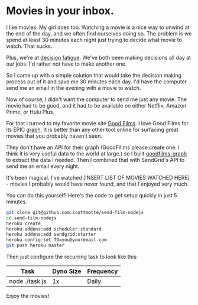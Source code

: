 # Movies in your inbox. 

I like movies. My girl does too. Watching a movie is a nice way to unwind at the end of the day, and we often find ourselves doing so. The problem is we spend at least 30 minutes each night just trying to decide what movie to watch. That sucks.

Plus, we're at [decision fatigue](http://en.wikipedia.org/wiki/Decision_fatigue). We've both been making decisions all day at our jobs. I'd rather not have to make another one.

So I came up with a simple solution that would take the decision making process out of it and save me 30 minutes each day. I'd have the computer send me an email in the evening with a movie to watch.

Now of course, I didn't want the computer to send me just any movie. The movie had to be good, and it had to be available on either Netflix, Amazon Prime, or Hulu Plus.

For that I turned to my favorite movie site [Good Films](http://goodfil.ms). I love Good Films for its EPIC [graph](http://goodfil.ms/graph/graph.json). It is better than any other tool online for surfacing great movies that you probably haven't seen. 

They don't have an API for their graph (GoodFil.ms please create one. I think it is very useful data to the world at large.) so I built [goodfilms-graph](http://github.com/scottmotte/goodfilms-graph) to extract the data I needed. Then I combined that with SendGrid's API to send me an email every night.

It's been magical. I've watched [INSERT LIST OF MOVIES WATCHED HERE] - movies I probably would have never found, and that I enjoyed very much.

You can do this yourself! Here's the code to get setup quickly in just 5 minutes.

```bash
git clone git@github.com:scottmotte/send-film-nodejs
cd send-film-nodejs
heroku create
heroku addons:add scheduler:standard
heroku addons:add sendgrid:starter
heroku config:set TO=you@youremail.com
git push heroku master
```

Then just configure the recurring task to look like this:

|Task       | Dyno Size | Frequency |
|-----------|-----------|-----------|
|node ./task.js|  1x    | Daily     |

Enjoy the movies!
